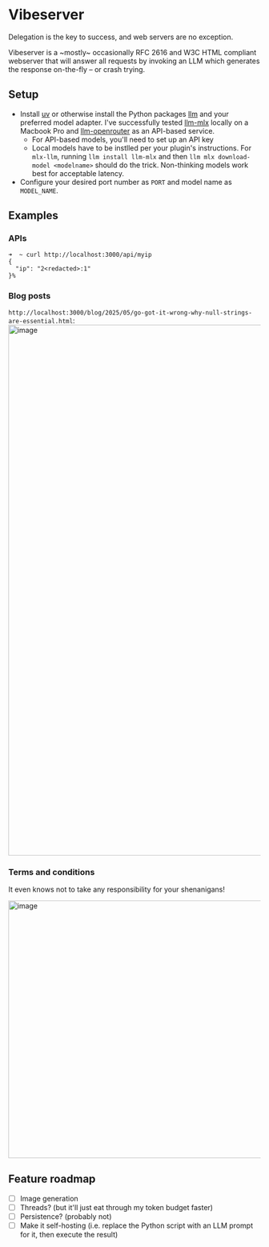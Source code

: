 # Vibeserver

Delegation is the key to success, and web servers are no exception.

Vibeserver is a ~mostly~ occasionally RFC 2616 and W3C HTML compliant webserver that will answer all requests by invoking an LLM which generates the response on-the-fly – or crash trying.

## Setup

- Install [uv](https://github.com/astral-sh/uv) or otherwise install the Python packages [llm](https://llm.datasette.io/en/stable/) and your preferred model adapter. I've successfully tested [llm-mlx](https://github.com/ml-explore/mlx-lm) locally on a Macbook Pro and [llm-openrouter](https://github.com/simonw/llm-openrouter) as an API-based service.
  - For API-based models, you'll need to set up an API key
  - Local models have to be instlled per your plugin's instructions. For `mlx-llm`, running `llm install llm-mlx` and then `llm mlx download-model <modelname>` should do the trick. Non-thinking models work best for acceptable latency.
- Configure your desired port number as `PORT` and model name as `MODEL_NAME`.

## Examples

### APIs
```
➜  ~ curl http://localhost:3000/api/myip
{
  "ip": "2<redacted>:1"
}%
```

### Blog posts

`http://localhost:3000/blog/2025/05/go-got-it-wrong-why-null-strings-are-essential.html`:
<img width="1061" alt="image" src="https://github.com/user-attachments/assets/55e01489-d1db-4bc4-8c68-a1778d81a22f" />

### Terms and conditions

It even knows not to take any responsibility for your shenanigans!

<img width="515" alt="image" src="https://github.com/user-attachments/assets/f88cfd15-c09d-49ad-9318-f41f9f536f3e" />

## Feature roadmap

- [ ] Image generation
- [ ] Threads? (but it'll just eat through my token budget faster)
- [ ] Persistence? (probably not)
- [ ] Make it self-hosting (i.e. replace the Python script with an LLM prompt for it, then execute the result)
